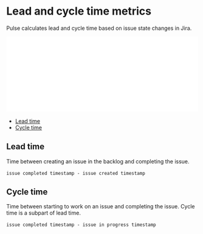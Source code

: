 # Lead and cycle time metrics

Pulse calculates lead and cycle time based on issue state changes in Jira.

![Lead time versus cycle time](images/lead-cycle-time.png)

-   [Lead time](#lead-time)
-   [Cycle time](#cycle-time)

<!--TODO Some things to take into consideration into the definition of the metrics:

* what happens when an issue is reopened?
* what happens when an issue changes type?
* what happens when an issue changes project?
-->

## Lead time

Time between creating an issue in the backlog and completing the issue.

```text
issue completed timestamp - issue created timestamp
```

## Cycle time

Time between starting to work on an issue and completing the issue. Cycle time is a subpart of lead time.

```text
issue completed timestamp - issue in progress timestamp
```
